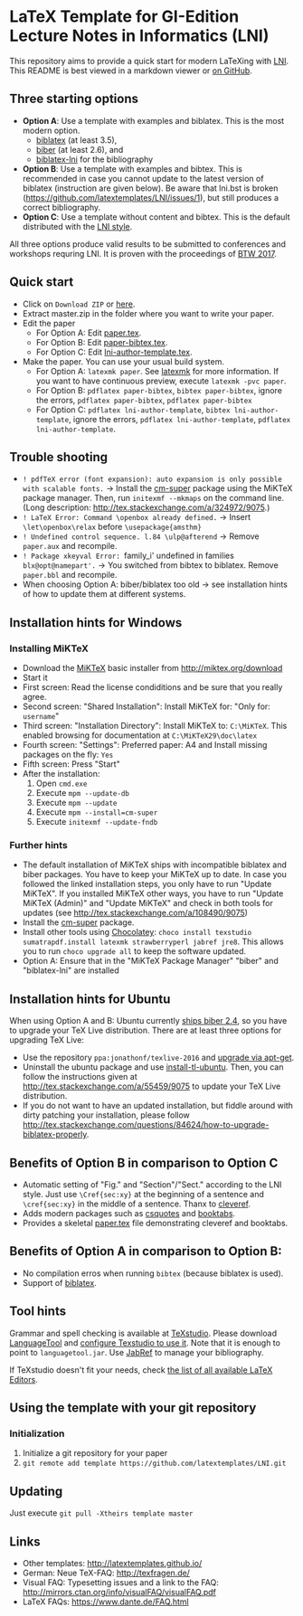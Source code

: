 # LaTeX Template for GI-Edition Lecture Notes in Informatics (LNI)

This repository aims to provide a quick start for modern LaTeXing with [LNI].
This README is best viewed in a markdown viewer or [on GitHub](https://github.com/latextemplates/LNI/blob/master/README.md).

## Three starting options

* **Option A**: Use a template with examples and biblatex. This is the most modern option.
  * [biblatex](https://github.com/plk/biblatex#overview) (at least 3.5),
  * [biber](https://github.com/plk/biber#overview) (at least 2.6), and
  * [biblatex-lni](https://github.com/latextemplates/biblatex-lni/blob/master/README.md#biblatex-lni) for the bibliography
* **Option B**: Use a template with examples and bibtex.
  This is recommended in case you cannot update to the latest version of biblatex (instruction are given below).
  Be aware that lni.bst is broken (https://github.com/latextemplates/LNI/issues/1), but still produces a correct bibliography.
* **Option C**: Use a template without content and bibtex.
  This is the default distributed with the [LNI style](https://github.com/sieversMartin/LNI/).

All three options produce valid results to be submitted to conferences and workshops requring LNI.
It is proven with the proceedings of [BTW 2017](http://btw2017.informatik.uni-stuttgart.de/).

## Quick start

* Click on `Download ZIP` or [here](https://github.com/latextemplates/LNI/archive/master.zip).
* Extract master.zip in the folder where you want to write your paper.
* Edit the paper
  * For Option A: Edit [paper.tex](paper.tex).
  * For Option B: Edit [paper-bibtex.tex](paper-bibtex.tex).
  * For Option C: Edit [lni-author-template.tex](lni-author-template.tex).
* Make the paper. You can use your usual build system.
  * For Option A: `latexmk paper`. See [latexmk] for more information.
    If you want to have continuous preview, execute `latexmk -pvc paper`.
  * For Option B: `pdflatex paper-bibtex`, `bibtex paper-bibtex`, ignore the errors,  `pdflatex paper-bibtex`,  `pdflatex paper-bibtex`
  * For Option C: `pdflatex lni-author-template`, `bibtex lni-author-template`, ignore the errors,  `pdflatex lni-author-template`,  `pdflatex lni-author-template`.

## Trouble shooting

* `! pdfTeX error (font expansion): auto expansion is only possible with scalable fonts.` -> Install the [cm-super] package using the MiKTeX package manager. Then, run `initexmf --mkmaps` on the command line. (Long description: <http://tex.stackexchange.com/a/324972/9075>.)
* `! LaTeX Error: Command \openbox already defined.` -> Insert `\let\openbox\relax` before `\usepackage{amsthm}`
* `! Undefined control sequence. l.84 \ulp@afterend` -> Remove `paper.aux` and recompile.
* `! Package xkeyval Error: `family_i' undefined in families `blx@opt@namepart'.` -> You switched from bibtex to biblatex. Remove `paper.bbl` and recompile.
* When choosing Option A: biber/biblatex too old -> see installation hints of how to update them at different systems.

## Installation hints for Windows

### Installing MiKTeX
* Download the [MiKTeX] basic installer from http://miktex.org/download
* Start it
* First screen: Read the license condiditions and be sure that you really agree.
* Second screen: "Shared Installation": Install MiKTeX for: "Only for: `username`"
* Third screen: "Installation Directory": Install MiKTeX to: `C:\MiKTeX`. This enabled browsing for documentation at `C:\MiKTeX29\doc\latex`
* Fourth screen: "Settings": Preferred paper: A4 and Install missing packages on the fly: `Yes`
* Fifth screen: Press "Start"
* After the installation:
  1. Open `cmd.exe`
  2. Execute `mpm --update-db`
  3. Execute `mpm --update`
  4. Execute `mpm --install=cm-super`
  5. Execute `initexmf --update-fndb`

### Further hints

* The default installation of MiKTeX ships with incompatible biblatex and biber packages. You have to keep your MiKTeX up to date. In case you followed the linked installation steps, you only have to run "Update MiKTeX". If you installed MiKTeX other ways, you have to run "Update MiKTeX (Admin)" and "Update MiKTeX" and check in both tools for updates (see http://tex.stackexchange.com/a/108490/9075)
* Install the [cm-super] package.
* Install other tools using [Chocolatey]: `choco install texstudio sumatrapdf.install latexmk strawberryperl jabref jre8`. This allows you to run `choco upgrade all` to keep the software updated.
* Option A: Ensure that in the "MiKTeX Package Manager" "biber" and "biblatex-lni" are installed

## Installation hints for Ubuntu

When using Option A and B: Ubuntu currently [ships biber 2.4](https://bugs.launchpad.net/ubuntu/+source/biber/+bug/1589644), so you have to upgrade your TeX Live distribution. There are at least three options for upgrading TeX Live:

* Use the repository `ppa:jonathonf/texlive-2016` and [upgrade via apt-get](http://askubuntu.com/questions/794671/upgrading-tex-live-from-2015-to-2016-on-ubuntu-16-04-lts).
* Uninstall the ubuntu package and use [install-tl-ubuntu](https://github.com/scottkosty/install-tl-ubuntu). Then, you can follow the instructions given at http://tex.stackexchange.com/a/55459/9075 to update your TeX Live distribution.
* If you do not want to have an updated installation, but fiddle around with dirty patching your installation, please follow  http://tex.stackexchange.com/questions/84624/how-to-upgrade-biblatex-properly.

## Benefits of Option B in comparison to Option C

 * Automatic setting of "Fig." and "Section"/"Sect." according to the LNI style. Just use `\Cref{sec:xy}` at the beginning of a sentence and `\cref{sec:xy}` in the middle of a sentence. Thanx to [cleveref].
 * Adds modern packages such as [csquotes] and [booktabs].
 * Provides a skeletal [paper.tex](paper.tex) file demonstrating cleveref and booktabs.

## Benefits of Option A in comparison to Option B:

 * No compilation erros when running `bibtex` (because biblatex is used).
 * Support of [biblatex].

## Tool hints

Grammar and spell checking is available at [TeXstudio].
Please download [LanguageTool] and [configure Texstudio to use it](http://wiki.languagetool.org/checking-la-tex-with-languagetool#toc4).
Note that it is enough to point to `languagetool.jar`.
Use [JabRef] to manage your bibliography.

If TeXstudio doesn't fit your needs, check [the list of all available LaTeX Editors](http://tex.stackexchange.com/questions/339/latex-editors-ides).

## Using the template with your git repository

### Initialization

1. Initialize a git repository for your paper
2. `git remote add template https://github.com/latextemplates/LNI.git`

## Updating

Just execute `git pull -Xtheirs template master`

## Links

 * Other templates: http://latextemplates.github.io/
 * German: Neue TeX-FAQ: http://texfragen.de/
 * Visual FAQ: Typesetting issues and a link to the FAQ: http://mirrors.ctan.org/info/visualFAQ/visualFAQ.pdf
 * LaTeX FAQs: https://www.dante.de/FAQ.html

  [LNI]: https://www.gi.de/service/publikationen/lni/autorenrichtlinien.html
  [official LNI template]: https://www.gi.de/fileadmin/redaktion/Autorenrichtlinien/LNI-LaTeX-Vorlage.zip

  [biblatex]: https://www.ctan.org/pkg/biblatex?lang=de
  [booktabs]: https://www.ctan.org/pkg/booktabs
  [cleveref]: https://ctan.org/pkg/cleveref
  [cm-super]: https://www.ctan.org/pkg/cm-super
  [csquotes]: https://www.ctan.org/pkg/csquotes
  [hypcap]: https://www.ctan.org/pkg/hypcap
  [hyperref]: https://ctan.org/pkg/hyperref
  [microtype]: https://ctan.org/pkg/microtype

  [latexmk]: https://www.ctan.org/pkg/latexmk/

  [Chocolatey]: https://chocolatey.org/
  [JabRef]: https://www.jabref.org
  [LanguageTool]: https://languagetool.org/
  [MiKTeX]: http://miktex.org/
  [TeXstudio]: http://texstudio.sourceforge.net/
